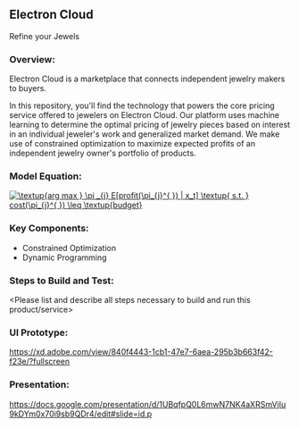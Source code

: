 
## Electron Cloud
Refine your Jewels


### Overview: 
<Please describe this product or service including any machine learning models used>
Electron Cloud is a marketplace that connects independent jewelry makers to buyers.
  
In this repository, you'll find the technology that powers the core pricing service offered to jewelers on Electron Cloud. Our platform uses machine learning to determine the optimal pricing of jewelry pieces based on interest in an individual jeweler's work and generalized market demand. We make use of constrained optimization to maximize expected profits of an independent jewelry owner's portfolio of products.

### Model Equation:
<a href="https://www.codecogs.com/eqnedit.php?latex=\textup{arg&space;max&space;}&space;\pi&space;_{j}&space;E[profit(\pi_{j}^{&space;})&space;|&space;x_t]&space;\textup{&space;s.t.&space;}&space;cost(\pi_{j}^{&space;})&space;\leq&space;\textup{budget}" target="_blank"><img src="https://latex.codecogs.com/gif.latex?\textup{arg&space;max&space;}&space;\pi&space;_{j}&space;E[profit(\pi_{j}^{&space;})&space;|&space;x_t]&space;\textup{&space;s.t.&space;}&space;cost(\pi_{j}^{&space;})&space;\leq&space;\textup{budget}" title="\textup{arg max } \pi _{j} E[profit(\pi_{j}^{ }) | x_t] \textup{ s.t. } cost(\pi_{j}^{ }) \leq \textup{budget}" /></a>

### Key Components:
- Constrained Optimization
- Dynamic Programming

### Steps to Build and Test: 
<Please list and describe all steps necessary to build and run this product/service>

### UI Prototype:
https://xd.adobe.com/view/840f4443-1cb1-47e7-6aea-295b3b663f42-f23e/?fullscreen

### Presentation:
https://docs.google.com/presentation/d/1UBqfpQ0L6mwN7NK4aXRSmVjIu9kDYm0x70i9sb9QDr4/edit#slide=id.p
